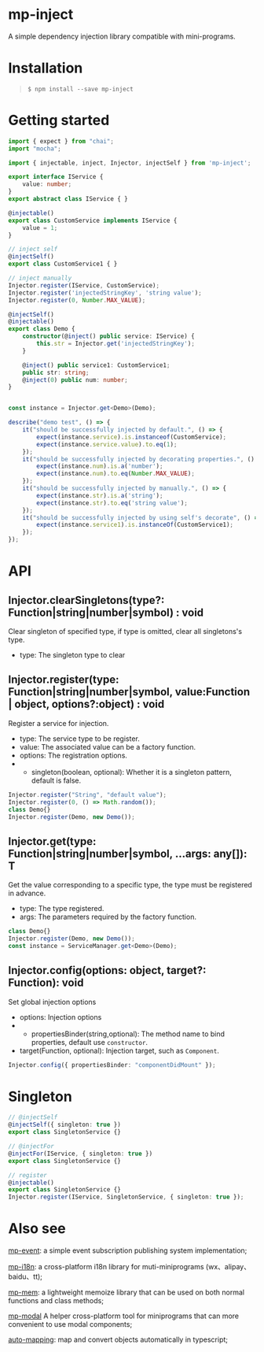 # mp-inject
A simple dependency injection library compatible with mini-programs.

# Installation

>`$ npm install --save mp-inject`

# Getting started
```ts
import { expect } from "chai";
import "mocha";

import { injectable, inject, Injector, injectSelf } from 'mp-inject';

export interface IService {
    value: number;
}
export abstract class IService { }

@injectable()
export class CustomService implements IService {
    value = 1;
}

// inject self
@injectSelf()
export class CustomService1 { }

// inject manually
Injector.register(IService, CustomService);
Injector.register('injectedStringKey', 'string value');
Injector.register(0, Number.MAX_VALUE);

@injectSelf()
@injectable()
export class Demo {
    constructor(@inject() public service: IService) {
        this.str = Injector.get('injectedStringKey');
    }

    @inject() public service1: CustomService1;
    public str: string;
    @inject(0) public num: number;
}


const instance = Injector.get<Demo>(Demo);

describe("demo test", () => {
    it("should be successfully injected by default.", () => {
        expect(instance.service).is.instanceof(CustomService);
        expect(instance.service.value).to.eq(1);
    });
    it("should be successfully injected by decorating properties.", () => {
        expect(instance.num).is.a('number');
        expect(instance.num).to.eq(Number.MAX_VALUE);
    });
    it("should be successfully injected by manually.", () => {
        expect(instance.str).is.a('string');
        expect(instance.str).to.eq('string value');
    });
    it("should be successfully injected by using self's decorate", () => {
        expect(instance.service1).is.instanceOf(CustomService1);
    });
});
```
# API
## Injector.clearSingletons(type?: Function|string|number|symbol) : void
Clear singleton of specified type, if type is omitted, clear all singletons's type.
* type: The singleton type to clear
## Injector.register(type: Function|string|number|symbol, value:Function | object, options?:object) : void
Register a service for injection.
* type: The service type to be register.
* value: The associated value can be a factory function.
* options: The registration options.
* * singleton(boolean, optional): Whether it is a singleton pattern, default is false.
```ts
Injector.register("String", "default value");
Injector.register(0, () => Math.random());
class Demo{}
Injector.register(Demo, new Demo());
```
## Injector.get<T>(type: Function|string|number|symbol, ...args: any[]): T
Get the value corresponding to a specific type, the type must be registered in advance.
* type: The type registered.
* args: The parameters required by the factory function.
```ts
class Demo{}
Injector.register(Demo, new Demo());
const instance = ServiceManager.get<Demo>(Demo);
```
## Injector.config(options: object, target?: Function): void
Set global injection options
* options: Injection options
* * propertiesBinder(string,optional): The method name to bind properties, default use `constructor`.
* target(Function, optional): Injection target, such as `Component`.
```ts
Injector.config({ propertiesBinder: "componentDidMount" });
```
# Singleton
```ts
// @injectSelf
@injectSelf({ singleton: true })
export class SingletonService {}
```
```ts
// @injectFor
@injectFor(IService, { singleton: true })
export class SingletonService {}
```
```ts
// register
@injectable()
export class SingletonService {}
Injector.register(IService, SingletonService, { singleton: true });
```
# Also see
[mp-event](https://www.npmjs.com/package/mp-event): a simple event subscription publishing system implementation;

[mp-i18n](https://www.npmjs.com/package/mp-i18n): a cross-platform i18n library for muti-miniprograms (wx、alipay、baidu、tt);

[mp-mem](https://www.npmjs.com/package/mp-mem): a lightweight memoize library that can be used on both normal functions and class methods;

[mp-modal](https://www.npmjs.com/package/mp-modal)
A helper cross-platform tool for miniprograms that can more convenient to use modal components;

[auto-mapping](https://www.npmjs.com/package/auto-mapping): map and convert objects automatically in typescript;
